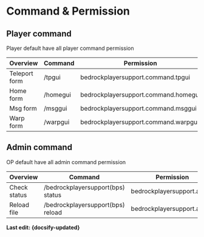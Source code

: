 # Command & Permission

## Player command
Player default have all player command permission

Overview | Command | Permission                                 | Picture
----- | ----- |------------------------------------| ---
Teleport form | /tpgui | bedrockplayersupport.command.tpgui | https://img.fastmirror.net/s/2024/06/11/6668173a6185b.png
Home form | /homegui | bedrockplayersupport.command.homegui | https://img.fastmirror.net/s/2024/06/11/6668011935ed8.png
Msg form | /msggui | bedrockplayersupport.command.msggui | https://img.fastmirror.net/s/2024/06/11/6668173b46e99.png
Warp form | /warpgui | bedrockplayersupport.command.warpgui | https://img.fastmirror.net/s/2024/07/30/66a8c986bf98f.png

## Admin command
OP default have all admin command permission

Overview | Command | Permission
----- | ----- |------------------------------------
Check status | /bedrockplayersupport(bps) status | bedrockplayersupport.admin
Reload file | /bedrockplayersupport(bps) reload | bedrockplayersupport.admin

**Last edit: {docsify-updated}**